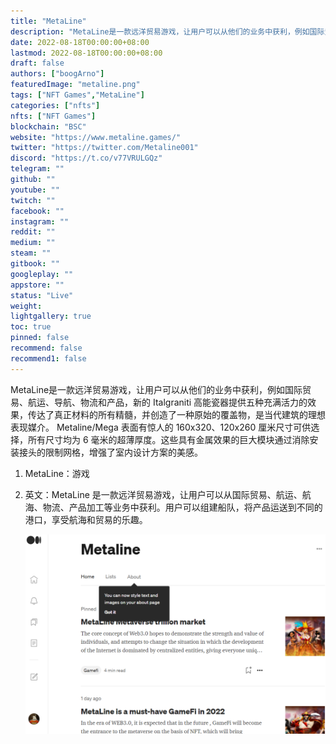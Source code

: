 ```yaml
---
title: "MetaLine"
description: "MetaLine是一款远洋贸易游戏，让用户可以从他们的业务中获利，例如国际贸易、航运、导航、物流和产品"
date: 2022-08-18T00:00:00+08:00
lastmod: 2022-08-18T00:00:00+08:00
draft: false
authors: ["boogArno"]
featuredImage: "metaline.png"
tags: ["NFT Games","MetaLine"]
categories: ["nfts"]
nfts: ["NFT Games"]
blockchain: "BSC"
website: "https://www.metaline.games/"
twitter: "https://twitter.com/Metaline001"
discord: "https://t.co/v77VRULGQz"
telegram: ""
github: ""
youtube: ""
twitch: ""
facebook: ""
instagram: ""
reddit: ""
medium: ""
steam: ""
gitbook: ""
googleplay: ""
appstore: ""
status: "Live"
weight: 
lightgallery: true
toc: true
pinned: false
recommend: false
recommend1: false
---
```

MetaLine是一款远洋贸易游戏，让用户可以从他们的业务中获利，例如国际贸易、航运、导航、物流和产品，新的 Italgraniti 高能瓷器提供五种充满活力的效果，传达了真正材料的所有精髓，并创造了一种原始的覆盖物，是当代建筑的理想表现媒介。 Metaline/Mega 表面有惊人的 160x320、120x260 厘米尺寸可供选择，所有尺寸均为 6 毫米的超薄厚度。这些具有金属效果的巨大模块通过消除安装接头的限制网格，增强了室内设计方案的美感。

1. MetaLine：游戏

2. 英文：MetaLine 是一款远洋贸易游戏，让用户可以从国际贸易、航运、航海、物流、产品加工等业务中获利。用户可以组建船队，将产品运送到不同的港口，享受航海和贸易的乐趣。

   ![metaline-dapp-games-bsc-image1_acf79963942dc28a5f2f1d2e44e1d77d](metaline-dapp-games-bsc-image1_acf79963942dc28a5f2f1d2e44e1d77d.png)